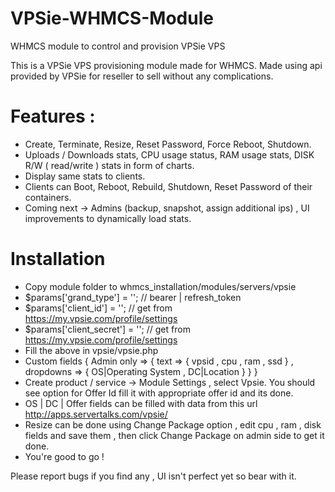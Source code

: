 # VPSie-WHMCS-Module
WHMCS module to control and provision VPSie VPS

This is a VPSie VPS provisioning module made for WHMCS. Made using api provided by VPSie for reseller to sell without any complications.

# Features :
* Create, Terminate, Resize, Reset Password, Force Reboot, Shutdown.
* Uploads / Downloads stats, CPU usage status, RAM usage stats, DISK R/W ( read/write ) stats in form of charts.
* Display same stats to clients.
* Clients can Boot, Reboot, Rebuild, Shutdown, Reset Password of their containers.
* Coming next -> Admins (backup, snapshot, assign additional ips) , UI improvements to dynamically load stats.

# Installation
* Copy module folder to whmcs_installation/modules/servers/vpsie
* $params['grand_type'] = ''; // bearer | refresh_token
* $params['client_id'] = ''; // get from https://my.vpsie.com/profile/settings
* $params['client_secret'] = ''; // get from https://my.vpsie.com/profile/settings
* Fill the above in vpsie/vpsie.php
* Custom fields { Admin only => { text => { vpsid , cpu , ram , ssd } , dropdowns => { OS|Operating System , DC|Location } } }
* Create product / service -> Module Settings , select Vpsie. You should see option for Offer Id fill it with appropriate offer id and its done.
* OS | DC | Offer fields can be filled with data from this url http://apps.servertalks.com/vpsie/
* Resize can be done using Change Package option , edit cpu , ram , disk fields and save them , then click Change Package on admin side to get it done.
* You're good to go !

Please report bugs if you find any , UI isn't perfect yet so bear with it.
